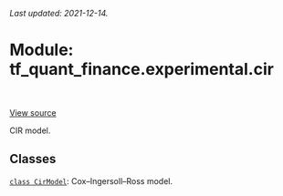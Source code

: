 <!--
This file is generated by a tool. Do not edit directly.
For open-source contributions the docs will be updated automatically.
-->

*Last updated: 2021-12-14.*

<div itemscope itemtype="http://developers.google.com/ReferenceObject">
<meta itemprop="name" content="tf_quant_finance.experimental.cir" />
<meta itemprop="path" content="Stable" />
</div>

# Module: tf_quant_finance.experimental.cir

<!-- Insert buttons and diff -->

<table class="tfo-notebook-buttons tfo-api" align="left">
</table>

<a target="_blank" href="https://github.com/google/tf-quant-finance/blob/master/tf_quant_finance/experimental/cir/__init__.py">View source</a>



CIR model.



## Classes

[`class CirModel`](../../tf_quant_finance/experimental/cir/CirModel.md): Cox–Ingersoll–Ross model.

